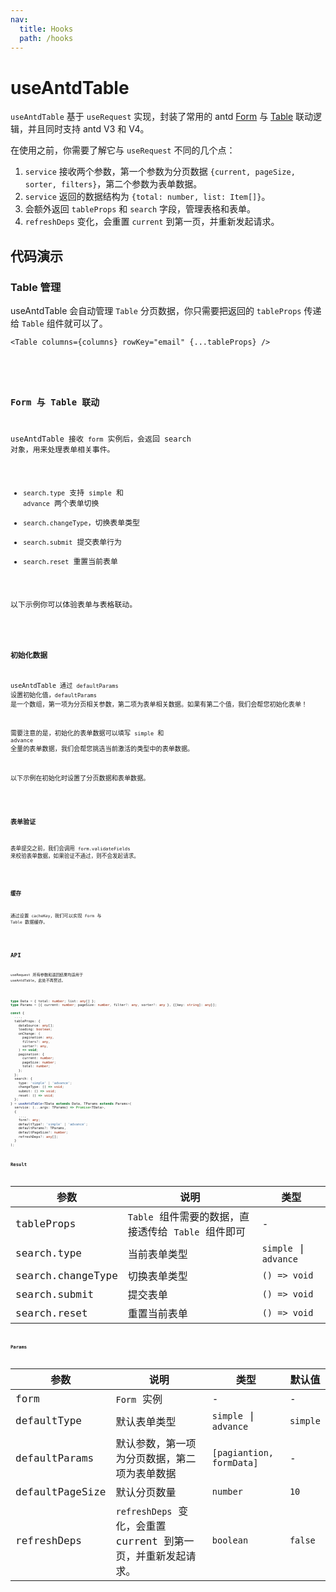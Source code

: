 ```yaml
---
nav:
  title: Hooks
  path: /hooks
---
```

# useAntdTable

`useAntdTable` 基于 `useRequest` 实现，封装了常用的 antd [Form](https://ant.design/components/form-cn/) 与 [Table](https://ant.design/components/table-cn/) 联动逻辑，并且同时支持 antd V3 和 V4。

在使用之前，你需要了解它与 `useRequest` 不同的几个点：

1. `service` 接收两个参数，第一个参数为分页数据 `{current, pageSize, sorter, filters}`，第二个参数为表单数据。
2. `service` 返回的数据结构为 `{total: number, list: Item[]}`。
3. 会额外返回 `tableProps` 和 `search` 字段，管理表格和表单。
4. `refreshDeps` 变化，会重置 `current` 到第一页，并重新发起请求。


## 代码演示

### Table 管理

useAntdTable 会自动管理 `Table` 分页数据，你只需要把返回的 `tableProps` 传递给 `Table` 组件就可以了。

```tsx | pure
<Table columns={columns} rowKey="email" {...tableProps} />
```
<br />

<code src="./demo/table.tsx" />

### Form 与 Table 联动

useAntdTable 接收 `form` 实例后，会返回 search 对象，用来处理表单相关事件。

* `search.type` 支持 `simple` 和 `advance` 两个表单切换
* `search.changeType`，切换表单类型
* `search.submit` 提交表单行为
* `search.reset` 重置当前表单

以下示例你可以体验表单与表格联动。

<code src="./demo/form.tsx" />

### 初始化数据

useAntdTable 通过 `defaultParams` 设置初始化值，`defaultParams` 是一个数组，第一项为分页相关参数，第二项为表单相关数据。如果有第二个值，我们会帮您初始化表单！

需要注意的是，初始化的表单数据可以填写 `simple` 和 `advance` 全量的表单数据，我们会帮您挑选当前激活的类型中的表单数据。

以下示例在初始化时设置了分页数据和表单数据。

<code src="./demo/init.tsx" />

### 表单验证

表单提交之前，我们会调用 `form.validateFields` 来校验表单数据，如果验证不通过，则不会发起请求。

<code src="./demo/validate.tsx" />

### 缓存

通过设置 `cacheKey`，我们可以实现 `Form` 与 `Table` 数据缓存。

<code src="./demo/cache.tsx" />


## API

`useRequest` 所有参数和返回结果均适用于 `useAntdTable`，此处不再赘述。

```typescript

type Data = { total: number; list: any[] };
type Params = [{ current: number; pageSize: number, filter?: any, sorter?: any }, {[key: string]: any}];

const {
  ...,
  tableProps: {
    dataSource: any[];
    loading: boolean;
    onChange: (
      pagination: any,
      filters?: any,
      sorter?: any,
    ) => void;
    pagination: {
      current: number;
      pageSize: number;
      total: number;
    };
  };
  search: {
    type: 'simple' | 'advance';
    changeType: () => void;
    submit: () => void;
    reset: () => void;
  };
} = useAntdTable<TData extends Data, TParams extends Params>(
  service: (...args: TParams) => Promise<TData>, 
  {
    ...,
    form?: any;
    defaultType?: 'simple' | 'advance';
    defaultParams?: TParams,
    defaultPageSize?: number;
    refreshDeps?: any[];
  }
);
```

### Result

| 参数              | 说明                                                | 类型                  |
|-------------------|-----------------------------------------------------|-----------------------|
| tableProps        | `Table` 组件需要的数据，直接透传给 `Table` 组件即可 | -                     |
| search.type       | 当前表单类型                                        | `simple` \| `advance` |
| search.changeType | 切换表单类型                                        | `() => void`          |
| search.submit     | 提交表单                                            | `() => void`          |
| search.reset      | 重置当前表单                                        | `() => void`          |

### Params

| 参数            | 说明                                                          | 类型                     | 默认值   |
|-----------------|---------------------------------------------------------------|--------------------------|----------|
| form            | `Form` 实例                                                   | -                        | -        |
| defaultType     | 默认表单类型                                                  | `simple` \| `advance`    | `simple` |
| defaultParams   | 默认参数，第一项为分页数据，第二项为表单数据                  | `[pagiantion, formData]` | -        |
| defaultPageSize | 默认分页数量                                                  | `number`                 | `10`     |
| refreshDeps     | `refreshDeps` 变化，会重置 current 到第一页，并重新发起请求。 | `boolean`                | `false`  |
